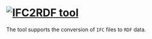 # [![IFC2RDF tool](https://github.com/Janakiram916/ifc2rdfTool/actions/workflows/pipeline.yml/badge.svg?branch=trunk)](https://github.com/Janakiram916/ifc2rdfTool/actions/workflows/pipeline.yml)

The tool supports the conversion of `IFC` files to `RDF` data.
